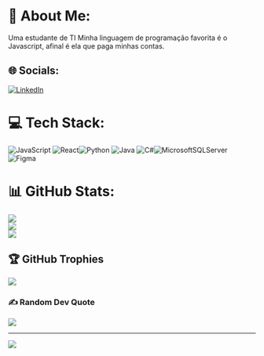 # 💫 About Me:
Uma estudante de TI
Minha linguagem de programação favorita é o Javascript, afinal é ela que paga minhas contas. 
## 🌐 Socials:
[![LinkedIn](https://img.shields.io/badge/LinkedIn-%230077B5.svg?logo=linkedin&logoColor=white)](https://www.linkedin.com/in/emile-moura-maia-827a8624a/) 

# 💻 Tech Stack:
 ![JavaScript](https://img.shields.io/badge/javascript-%23323330.svg?style=for-the-badge&logo=javascript&logoColor=%23F7DF1E) ![React](https://img.shields.io/badge/react-%2320232a.svg?style=for-the-badge&logo=react&logoColor=%2361DAFB)![Python](https://img.shields.io/badge/python-3670A0?style=for-the-badge&logo=python&logoColor=ffdd54) ![Java](https://img.shields.io/badge/java-%23ED8B00.svg?style=for-the-badge&logo=openjdk&logoColor=white) ![C#](https://img.shields.io/badge/c%23-%23239120.svg?style=for-the-badge&logo=csharp&logoColor=white)![MicrosoftSQLServer](https://img.shields.io/badge/Microsoft%20SQL%20Sever-CC2927?style=for-the-badge&logo=microsoft%20sql%20server&logoColor=white) 	![Figma](https://img.shields.io/badge/figma-%23F24E1E.svg?style=for-the-badge&logo=figma&logoColor=white) 
 
# 📊 GitHub Stats:
![](https://github-readme-stats.vercel.app/api?username=Emii2003&theme=dark&hide_border=false&include_all_commits=false&count_private=false)<br/>
![](https://github-readme-streak-stats.herokuapp.com/?user=Emii2003&theme=dark&hide_border=false)<br/>
![](https://github-readme-stats.vercel.app/api/top-langs/?username=Emii2003&theme=dark&hide_border=false&include_all_commits=false&count_private=false&layout=compact)

## 🏆 GitHub Trophies
![](https://github-profile-trophy.vercel.app/?username=Emii2003&theme=radical&no-frame=false&no-bg=true&margin-w=4)

### ✍️ Random Dev Quote
![](https://quotes-github-readme.vercel.app/api?type=horizontal&theme=radical)

---
[![](https://visitcount.itsvg.in/api?id=Emii2003&icon=0&color=1)](https://visitcount.itsvg.in)

<!-- Proudly created with GPRM ( https://gprm.itsvg.in ) -->
